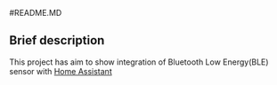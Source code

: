 #README.MD
<h2> Brief description </h2>
<p>This project has aim to show integration of Bluetooth Low Energy(BLE) sensor with 
<a href="https://www.home-assistant.io/">Home Assistant</a> </p> 
